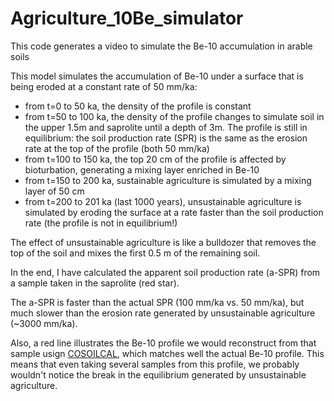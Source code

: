 # Agriculture_10Be_simulator
This code generates a video to simulate the Be-10 accumulation in arable soils

This model simulates the accumulation of Be-10 under a surface that is being eroded at a constant rate of 50 mm/ka:

* from t=0 to 50 ka, the density of the profile is constant
* from t=50 to 100 ka, the density of the profile changes to simulate soil in the upper 1.5m and saprolite until a depth of 3m. The profile is still in equilibrium: the soil production rate (SPR) is the same as the erosion rate at the top of the profile (both 50 mm/ka)
* from t=100 to 150 ka, the top 20 cm of the profile is affected by bioturbation, generating a mixing layer enriched in Be-10
* from t=150 to 200 ka, sustainable agriculture is simulated by a mixing layer of 50 cm
* from t=200 to 201 ka (last 1000 years), unsustainable agriculture is simulated by eroding the surface at a rate faster than the soil production rate (the profile is not in equilibrium!)

The effect of unsustainable agriculture is like a bulldozer that removes the top of the soil and mixes the first 0.5 m of the remaining soil.

In the end, I have calculated the apparent soil production rate (a-SPR) from a sample taken in the saprolite (red star).

The a-SPR is faster than the actual SPR (100 mm/ka vs. 50 mm/ka), but much slower than the erosion rate generated by unsustainable agriculture (~3000 mm/ka).

Also, a red line illustrates the Be-10 profile we would reconstruct from that sample usign [COSOILCAL](https://github.com/angelrodes/cosoilcal), which matches well the actual Be-10 profile. This means that even taking several samples from this profile, we probably wouldn't notice the break in the equilibrium generated by unsustainable agriculture.
